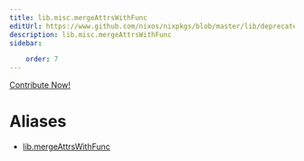 ```yaml
---
title: lib.misc.mergeAttrsWithFunc
editUrl: https://www.github.com/nixos/nixpkgs/blob/master/lib/deprecated.nix#L208C24
description: lib.misc.mergeAttrsWithFunc
sidebar:

    order: 7
---
```


<a href="https://www.github.com/nixos/nixpkgs/blob/master/lib/deprecated.nix#L208C24">Contribute Now!</a>


# Aliases

- [lib.mergeAttrsWithFunc](/nix-doc-comments/reference/lib/lib-mergeAttrsWithFunc)


